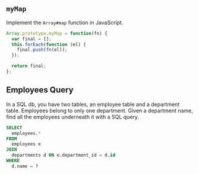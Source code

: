 ## `myMap`

Implement the `Array#map` function in JavaScript.

```js
Array.prototype.myMap = function(fn) {
  var final = [];
  this.forEach(function (el) {
    final.push(fn(el));
  });

  return final;
};
```

## Employees Query

In a SQL db, you have two tables, an employee table and a department
table. Employees belong to only one department. Given a department
name, find all the employees underneath it with a SQL query.

```sql
SELECT
  employees.*
FROM
  employees e
JOIN
  departments d ON e.department_id = d.id
WHERE
  d.name = ?
```
